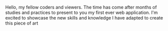 Hello, my fellow coders and viewers. The time has come after months of studies and practices to present to you my first ever web application. I'm excited to showcase the new skills and knowledge I have adapted to create this piece of art
